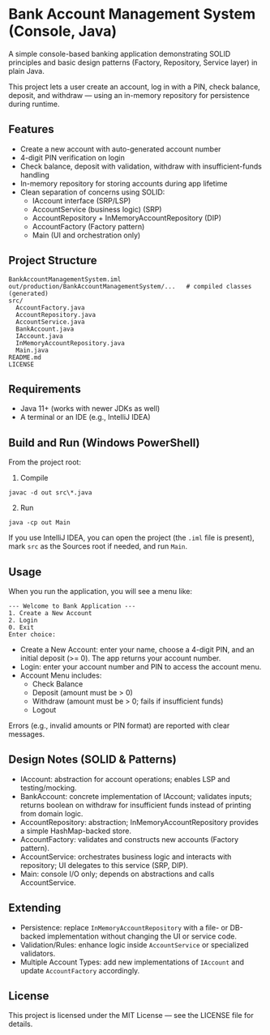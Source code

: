 # Bank Account Management System (Console, Java)

A simple console-based banking application demonstrating SOLID principles and basic design patterns (Factory, Repository, Service layer) in plain Java.

This project lets a user create an account, log in with a PIN, check balance, deposit, and withdraw — using an in-memory repository for persistence during runtime.

## Features
- Create a new account with auto-generated account number
- 4-digit PIN verification on login
- Check balance, deposit with validation, withdraw with insufficient-funds handling
- In-memory repository for storing accounts during app lifetime
- Clean separation of concerns using SOLID:
  - IAccount interface (SRP/LSP)
  - AccountService (business logic) (SRP)
  - AccountRepository + InMemoryAccountRepository (DIP)
  - AccountFactory (Factory pattern)
  - Main (UI and orchestration only)

## Project Structure
```
BankAccountManagementSystem.iml
out/production/BankAccountManagementSystem/...   # compiled classes (generated)
src/
  AccountFactory.java
  AccountRepository.java
  AccountService.java
  BankAccount.java
  IAccount.java
  InMemoryAccountRepository.java
  Main.java
README.md
LICENSE
```

## Requirements
- Java 11+ (works with newer JDKs as well)
- A terminal or an IDE (e.g., IntelliJ IDEA)

## Build and Run (Windows PowerShell)
From the project root:

1) Compile
```
javac -d out src\*.java
```

2) Run
```
java -cp out Main
```

If you use IntelliJ IDEA, you can open the project (the `.iml` file is present), mark `src` as the Sources root if needed, and run `Main`.

## Usage
When you run the application, you will see a menu like:

```
--- Welcome to Bank Application ---
1. Create a New Account
2. Login
0. Exit
Enter choice: 
```

- Create a New Account: enter your name, choose a 4-digit PIN, and an initial deposit (>= 0). The app returns your account number.
- Login: enter your account number and PIN to access the account menu.
- Account Menu includes:
  - Check Balance
  - Deposit (amount must be > 0)
  - Withdraw (amount must be > 0; fails if insufficient funds)
  - Logout

Errors (e.g., invalid amounts or PIN format) are reported with clear messages.

## Design Notes (SOLID & Patterns)
- IAccount: abstraction for account operations; enables LSP and testing/mocking.
- BankAccount: concrete implementation of IAccount; validates inputs; returns boolean on withdraw for insufficient funds instead of printing from domain logic.
- AccountRepository: abstraction; InMemoryAccountRepository provides a simple HashMap-backed store.
- AccountFactory: validates and constructs new accounts (Factory pattern).
- AccountService: orchestrates business logic and interacts with repository; UI delegates to this service (SRP, DIP).
- Main: console I/O only; depends on abstractions and calls AccountService.

## Extending
- Persistence: replace `InMemoryAccountRepository` with a file- or DB-backed implementation without changing the UI or service code.
- Validation/Rules: enhance logic inside `AccountService` or specialized validators.
- Multiple Account Types: add new implementations of `IAccount` and update `AccountFactory` accordingly.

## License
This project is licensed under the MIT License — see the LICENSE file for details.
